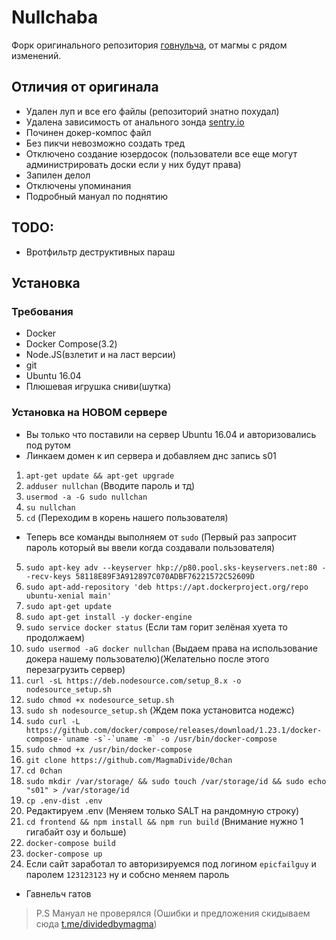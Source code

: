 # Nullchaba
Форк оригинального репозитория [говнульча](https://github.com/klkvsk/0chan), от магмы с рядом изменений.

## Отличия от оригинала
* Удален луп и все его файлы (репозиторий знатно похудал)
* Удалена зависимость от анального зонда [sentry.io](https://sentry.io)
* Починен докер-компос файл
* Без пикчи невозможно создать тред
* Отключено создание юзердосок (пользователи все еще могут администрировать доски если у них будут права)
* Запилен делол
* Отключены упоминания
* Подробный мануал по поднятию

## TODO:
* Вротфильтр деструктивных параш

## Установка
### Требования
* Docker
* Docker Compose(3.2)
* Node.JS(взлетит и на ласт версии)
* git
* Ubuntu 16.04
* Плюшевая игрушка сниви(шутка)
### Установка на НОВОМ сервере
* Вы только что поставили на сервер Ubuntu 16.04 и авторизовались под рутом
* Линкаем домен к ип сервера и добавляем днс запись s01
1. `apt-get update && apt-get upgrade`
2. `adduser nullchan` (Вводите пароль и тд)
3. `usermod -a -G sudo nullchan`
4. `su nullchan`
5. `cd` (Переходим в корень нашего пользователя)
* Теперь все команды выполняем от `sudo` (Первый раз запросит пароль который вы ввели когда создавали пользователя)
5. `sudo apt-key adv --keyserver hkp://p80.pool.sks-keyservers.net:80 --recv-keys 58118E89F3A912897C070ADBF76221572C52609D`
6. `sudo apt-add-repository 'deb https://apt.dockerproject.org/repo ubuntu-xenial main'`
7. `sudo apt-get update`
8. `sudo apt-get install -y docker-engine`
9. `sudo service docker status` (Если там горит зелёная хуета то продолжаем)
10. `sudo usermod -aG docker nullchan` (Выдаем права на использование докера нашему пользователю)(Желательно после этого перезагрузить сервер)
11. `curl -sL https://deb.nodesource.com/setup_8.x -o nodesource_setup.sh`
12. `sudo chmod +x nodesource_setup.sh`
13. `sudo sh nodesource_setup.sh` (Ждем пока установитса нодежс)
14. ```sudo curl -L https://github.com/docker/compose/releases/download/1.23.1/docker-compose-`uname -s`-`uname -m` -o /usr/bin/docker-compose```
15. `sudo chmod +x /usr/bin/docker-compose`
16. `git clone https://github.com/MagmaDivide/0chan`
17. `cd 0chan`
18. `sudo mkdir /var/storage/ && sudo touch /var/storage/id && sudo echo "s01" > /var/storage/id`
19. `cp .env-dist .env`
20. Редактируем .env (Меняем только SALT на рандомную строку)
21. `cd frontend && npm install && npm run build` (Внимание нужно 1 гигабайт озу и больше)
22. `docker-compose build`
23. `docker-compose up`
24. Если сайт заработал то авторизируемся под логином `epicfailguy` и паролем `123123123` ну и собсно меняем пароль
* Гавнельч гатов
>P.S Мануал не проверялся (Ошибки и предложения скидываем сюда [t.me/dividedbymagma](https://t.me/dividedbymagma))